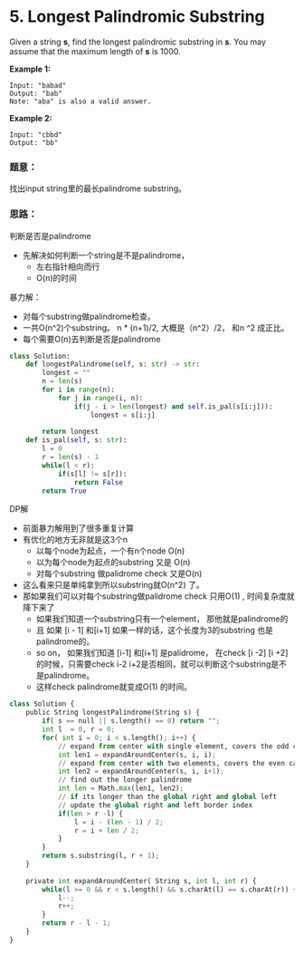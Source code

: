 # 5. Longest Palindromic Substring



Given a string **s**, find the longest palindromic substring in **s**. You may assume that the maximum length of **s** is 1000.

**Example 1:**

```text
Input: "babad"
Output: "bab"
Note: "aba" is also a valid answer.
```

**Example 2:**

```text
Input: "cbbd"
Output: "bb"
```

### 题意：

找出input string里的最长palindrome substring。

### 思路：

判断是否是palindrome

* 先解决如何判断一个string是不是palindrome，
  * 左右指针相向而行
  * O\(n\)的时间

暴力解：

* 对每个substring做palindrome检查。
* 一共O\(n^2\)个substring。 n \* \(n+1\)/2, 大概是（n^2）/2， 和n ^2 成正比。
* 每个需要O\(n\)去判断是否是palindrome

```python
class Solution:
    def longestPalindrome(self, s: str) -> str:
        longest = ""
        n = len(s)
        for i in range(n):
            for j in range(i, n):
                if(j - i > len(longest) and self.is_pal(s[i:j])):
                    longest = s[i:j]
                    
        return longest
    def is_pal(self, s: str):
        l = 0
        r = len(s) - 1
        while(l < r):
            if(s[l] != s[r]):
                return False
        return True
```

DP解

* 前面暴力解用到了很多重复计算
* 有优化的地方无非就是这3个n
  * 以每个node为起点，一个有n个node O\(n\)
  * 以为每个node为起点的substring 又是 O\(n\)
  * 对每个substring 做palidrome check 又是O\(n\) 
* 这么看来只是单纯拿到所以substring就O\(n^2\) 了。 
* 那如果我们可以对每个substring做palidrome check 只用O\(1\) , 时间复杂度就降下来了
  * 如果我们知道一个substring只有一个element， 那他就是palindrome的
  * 且 如果 \[i - 1\] 和\[i+1\] 如果一样的话，这个长度为3的substring 也是palindrome的。
  * so on， 如果我们知道 \[i-1\] 和\[i+1\] 是palidrome， 在check \[i -2\] \[i +2\] 的时候，只需要check i-2 i+2是否相同，就可以判断这个substring是不是palindrome。
  * 这样check palindrome就变成O\(1\) 的时间。

```python
class Solution {
    public String longestPalindrome(String s) {
        if( s == null || s.length() == 0) return "";
        int l  = 0, r = 0;
        for( int i = 0; i < s.length(); i++) {
            // expand from center with single element, covers the odd case
            int len1 = expandAroundCenter(s, i, i);
            // expand from center with two elements, covers the even case
            int len2 = expandAroundCenter(s, i, i+1);
            // find out the longer palindrome
            int len = Math.max(len1, len2);
            // if its longer than the global right and global left 
            // update the global right and left border index
            if(len > r -l) {
                l = i - (len - 1) / 2;
                r = i + len / 2;
            }
        }
        return s.substring(l, r + 1);
    }
    
    private int expandAroundCenter( String s, int l, int r) {
        while(l >= 0 && r < s.length() && s.charAt(l) == s.charAt(r)) {
            l--;
            r++;
        }
        return r - l - 1;
    }
}
```

